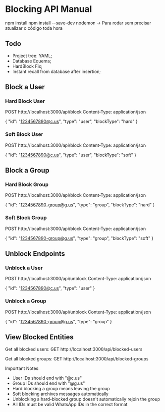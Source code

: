 # Blocking API Manual

npm install
npm install --save-dev nodemon -> Para rodar sem precisar atualizar o código toda hora

## Todo
- Project tree: YAML;
- Database Equema; 
- HardBlock Fix; 
- Instant recall from database after insertion;

## Block a User

### Hard Block User
POST http://localhost:3000/api/block
Content-Type: application/json

{
    "id": "1234567890@c.us",
    "type": "user",
    "blockType": "hard"
}

### Soft Block User
POST http://localhost:3000/api/block
Content-Type: application/json

{
    "id": "1234567890@c.us",
    "type": "user",
    "blockType": "soft"
}

## Block a Group

### Hard Block Group
POST http://localhost:3000/api/block
Content-Type: application/json

{
    "id": "1234567890-group@g.us",
    "type": "group",
    "blockType": "hard"
}

### Soft Block Group
POST http://localhost:3000/api/block
Content-Type: application/json

{
    "id": "1234567890-group@g.us",
    "type": "group",
    "blockType": "soft"
}

## Unblock Endpoints

### Unblock a User
POST http://localhost:3000/api/unblock
Content-Type: application/json

{
    "id": "1234567890@c.us",
    "type": "user"
}

### Unblock a Group
POST http://localhost:3000/api/unblock
Content-Type: application/json

{
    "id": "1234567890-group@g.us",
    "type": "group"
}

## View Blocked Entities

Get all blocked users:
GET http://localhost:3000/api/blocked-users

Get all blocked groups:
GET http://localhost:3000/api/blocked-groups

Important Notes:
- User IDs should end with "@c.us"
- Group IDs should end with "@g.us"
- Hard blocking a group means leaving the group
- Soft blocking archives messages automatically
- Unblocking a hard-blocked group doesn't automatically rejoin the group
- All IDs must be valid WhatsApp IDs in the correct format
